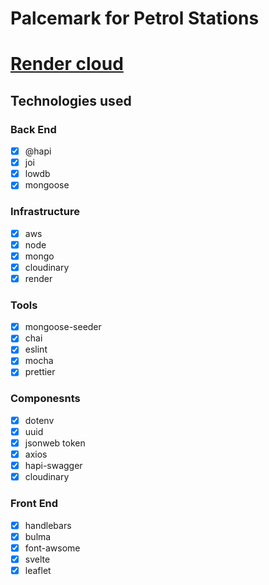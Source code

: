 # Palcemark for Petrol Stations

# [Render cloud]()

## Technologies used

### Back End
- [x] @hapi
- [x] joi
- [x] lowdb
- [x] mongoose

### Infrastructure
- [x] aws
- [x] node
- [x] mongo
- [x] cloudinary
- [x] render

### Tools
- [x] mongoose-seeder
- [x] chai
- [x] eslint
- [x] mocha
- [x] prettier

### Componesnts
- [x] dotenv
- [x] uuid
- [x] jsonweb token
- [x] axios
- [x] hapi-swagger
- [x] cloudinary

### Front End
- [x] handlebars
- [x] bulma
- [x] font-awsome
- [x] svelte
- [x] leaflet